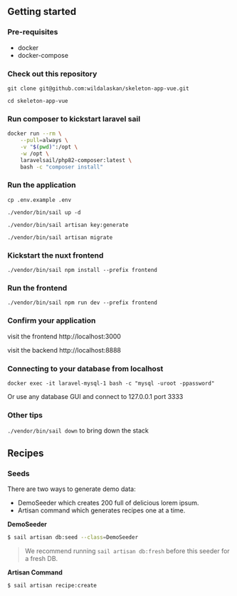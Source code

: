 ## Getting started

### Pre-requisites
- docker
- docker-compose

### Check out this repository
`git clone git@github.com:wildalaskan/skeleton-app-vue.git`

`cd skeleton-app-vue`

### Run composer to kickstart laravel sail

```bash
docker run --rm \
    --pull=always \
    -v "$(pwd)":/opt \
    -w /opt \
    laravelsail/php82-composer:latest \
    bash -c "composer install"
```

### Run the application
`cp .env.example .env`

`./vendor/bin/sail up -d`

`./vendor/bin/sail artisan key:generate`

`./vendor/bin/sail artisan migrate`

### Kickstart the nuxt frontend
`./vendor/bin/sail npm install --prefix frontend`

### Run the frontend
`./vendor/bin/sail npm run dev --prefix frontend`

### Confirm your application
visit the frontend http://localhost:3000

visit the backend http://localhost:8888


### Connecting to your database from localhost
`docker exec -it laravel-mysql-1 bash -c "mysql -uroot -ppassword"`

Or use any database GUI and connect to 127.0.0.1 port 3333


### Other tips
`./vendor/bin/sail down` to bring down the stack

## Recipes

### Seeds

There are two ways to generate demo data:

* DemoSeeder which creates 200 full of delicious lorem ipsum.
* Artisan command which generates recipes one at a time.


**DemoSeeder**

```bash
$ sail artisan db:seed --class=DemoSeeder
```

> We recommend running `sail artisan db:fresh` before this seeder for a fresh DB.

**Artisan Command**

```bash
$ sail artisan recipe:create
```
